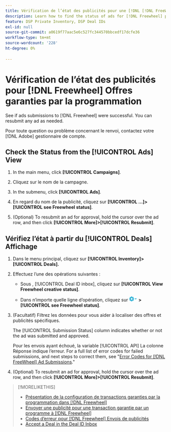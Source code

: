 ```yaml
---
title: Vérification de l’état des publicités pour une [!DNL [!DNL FreeWheel]] Accord PG
description: Learn how to find the status of ads for [!DNL Freewheel] programmatic guaranteed deals.
feature: DSP Private Inventory, DSP Deal IDs
exl-id: null
source-git-commit: a0619f77aac5e6c527fc344570bbcedf17dcfe36
workflow-type: tm+mt
source-wordcount: '228'
ht-degree: 0%

---
```


# Vérification de l’état des publicités pour [!DNL Freewheel] Offres garanties par la programmation

See if ads submissions to [!DNL Freewheel] were successful. You can resubmit any ad as needed.

Pour toute question ou problème concernant le renvoi, contactez votre [!DNL Adobe] gestionnaire de compte.

## Check the Status from the [!UICONTROL Ads] View

1. In the main menu, click **[!UICONTROL Campaigns]**.

1. Cliquez sur le nom de la campagne.

1. In the submenu, click **[!UICONTROL Ads]**.

1. En regard du nom de la publicité, cliquez sur  **[!UICONTROL ...]>[!UICONTROL see Freewheel status]**.

1. (Optional) To resubmit an ad for approval, hold the cursor over the ad row, and then click **[!UICONTROL More]>[!UICONTROL Resubmit]**.

## Vérifiez l’état à partir du [!UICONTROL Deals] Affichage

1. Dans le menu principal, cliquez sur **[!UICONTROL Inventory]> [!UICONTROL Deals].**

1. Effectuez l’une des opérations suivantes :

   * Sous , [!UICONTROL Deal ID inbox], cliquez sur **[!UICONTROL View Freewheel creative status]**.

   * Dans n’importe quelle ligne d’opération, cliquez sur ![Menu Options](/help/dsp/assets/options-menu.png) **>[!UICONTROL see Freewheel status]**.

1. (Facultatif) Filtrez les données pour vous aider à localiser des offres et publicités spécifiques.

   The [!UICONTROL Submission Status] column indicates whether or not the ad was submitted and approved.

   Pour les envois ayant échoué, la variable [!UICONTROL API] La colonne Réponse indique l’erreur. For a full list of error codes for failed submissions, and next steps to correct them, see &quot;[Error Codes for [!DNL FreeWheel] Ad Submissions](freewheel-error-codes.md).&quot;

1. (Optional) To resubmit an ad for approval, hold the cursor over the ad row, and then click **[!UICONTROL More]>[!UICONTROL Resubmit]**.

>[!MORELIKETHIS]
>
>* [Présentation de la configuration de transactions garanties par la programmation dans [!DNL Freewheel]](freewheel-overview.md)
>* [Envoyer une publicité pour une transaction garantie par un programme à [!DNL Freewheel]](freewheel-submit.md)
>* [Codes d’erreur pour [!DNL Freewheel] Envois de publicités](freewheel-error-codes.md)
>* [Accept a Deal in the Deal ID Inbox](deal-id-inbox-accept.md)


